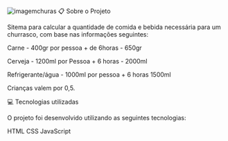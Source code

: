                                                                   
![imagemchuras](https://user-images.githubusercontent.com/72178800/114214927-5863fc80-993b-11eb-8a76-c6a7d38d0307.png)
📋 Sobre o Projeto


Sitema para calcular a quantidade de comida e bebida necessária para um churrasco,
com base nas informações seguintes:

Carne - 400gr por pessoa + de 6horas - 650gr

Cerveja - 1200ml por Pessoa + 6 horas - 2000ml

Refrigerante/água - 1000ml por pessoa + 6 horas 1500ml

Crianças valem por 0,5.

💻 Tecnologias utilizadas


O projeto foi desenvolvido utilizando as seguintes tecnologias:

HTML
CSS
JavaScript
